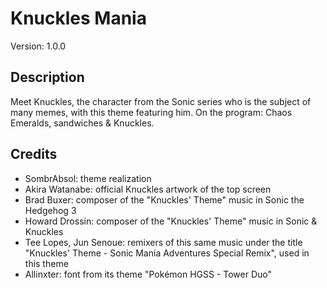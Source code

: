 # Knuckles Mania

Version: 1.0.0

## Description
Meet Knuckles, the character from the Sonic series who is the subject of many memes, with this theme featuring him. On the program: Chaos Emeralds, sandwiches & Knuckles.

## Credits
- SombrAbsol: theme realization
- Akira Watanabe: official Knuckles artwork of the top screen
- Brad Buxer: composer of the "Knuckles' Theme" music in Sonic the Hedgehog 3
- Howard Drossin: composer of the "Knuckles' Theme" music in Sonic & Knuckles
- Tee Lopes, Jun Senoue: remixers of this same music under the title "Knuckles' Theme - Sonic Mania Adventures Special Remix", used in this theme
- Allinxter: font from its theme "Pokémon HGSS - Tower Duo"
